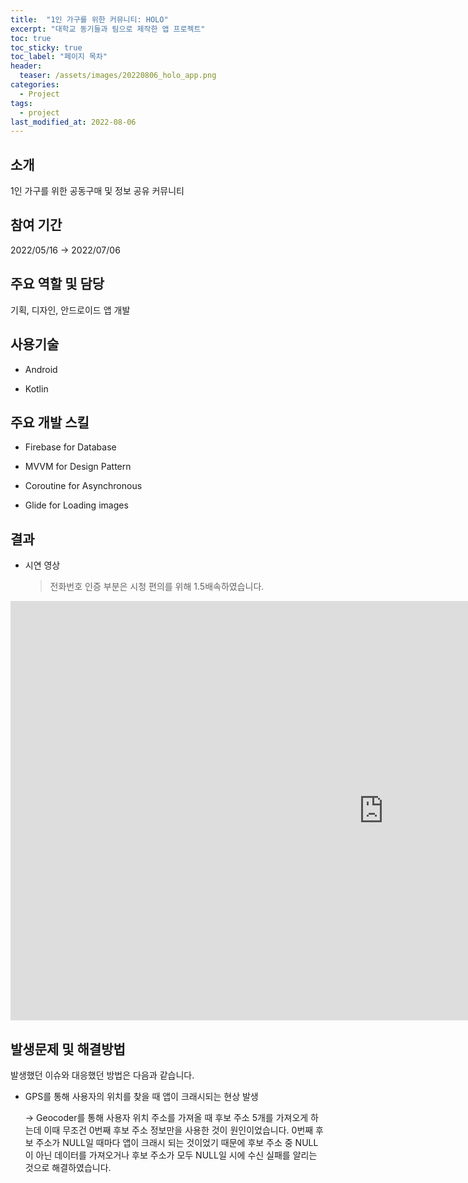 ```yaml
---
title:  "1인 가구를 위한 커뮤니티: HOLO"
excerpt: "대학교 동기들과 팀으로 제작한 앱 프로젝트"
toc: true
toc_sticky: true
toc_label: "페이지 목차"
header:
  teaser: /assets/images/20220806_holo_app.png
categories:
  - Project
tags:
  - project
last_modified_at: 2022-08-06
---
```


## 소개

1인 가구를 위한 공동구매 및 정보 공유 커뮤니티<br/>

## 참여 기간

2022/05/16 → 2022/07/06<br/>

## 주요 역할 및 담당

기획, 디자인, 안드로이드 앱 개발<br/>

## 사용기술

- Android
  
- Kotlin
  

## 주요 개발 스킬

- Firebase for Database
  
- MVVM for Design Pattern
  
- Coroutine for Asynchronous
  
- Glide for Loading images


## 결과

- 시연 영상
  > 전화번호 인증 부분은 시청 편의를 위해 1.5배속하였습니다.

 <iframe width="1193" height="671" src="https://www.youtube.com/embed/eC3j8EJi7Xg" title="HOLO 시연 영상" frameborder="0" allow="accelerometer; autoplay; clipboard-write; encrypted-media; gyroscope; picture-in-picture; web-share" allowfullscreen></iframe>


## 발생문제 및 해결방법

발생했던 이슈와 대응했던 방법은 다음과 같습니다.<br/>

- GPS를 통해 사용자의 위치를 찾을 때 앱이 크래시되는 현상 발생
  
  → Geocoder를 통해 사용자 위치 주소를 가져올 때 후보 주소 5개를 가져오게 하는데 이때 무조건 0번째 후보 주소 정보만을 사용한 것이 원인이었습니다. 0번째 후보 주소가 NULL일 때마다 앱이 크래시 되는 것이었기 때문에 후보 주소 중 NULL이 아닌 데이터를 가져오거나 후보 주소가 모두 NULL일 시에 수신 실패를 알리는 것으로 해결하였습니다.
